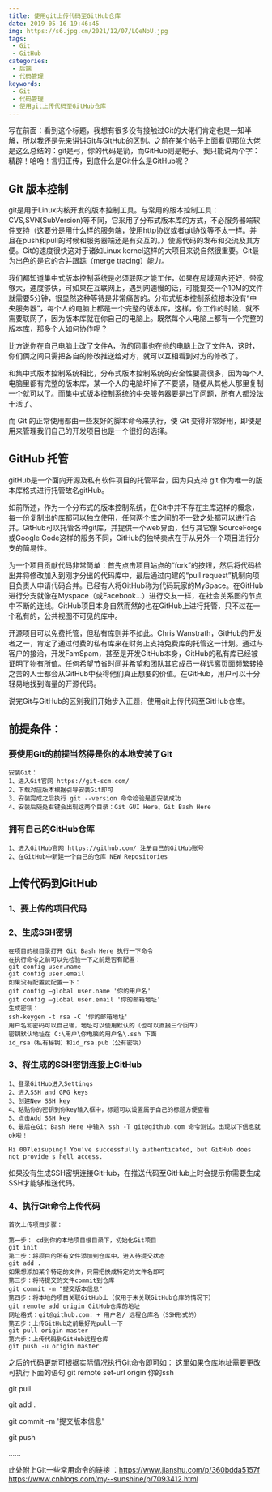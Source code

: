 ```yaml
---
title: 使用git上传代码至GitHub仓库
date: 2019-05-16 19:46:45
img: https://s6.jpg.cm/2021/12/07/LQeNpU.jpg
tags:
 - Git
 - GitHub
categories: 
 - 后端
 - 代码管理
keywords:
 - Git
 - 代码管理
 - 使用git上传代码至GitHub仓库
---
```

写在前面：看到这个标题，我想有很多没有接触过Git的大佬们肯定也是一知半解，所以我还是先来讲讲Git与GitHub的区别。之前在某个帖子上面看见那位大佬是这么总结的：git是弓，你的代码是箭，而GitHub则是靶子。我只能说两个字：精辟！哈哈！言归正传，到底什么是Git什么是GitHub呢？

## Git 版本控制

git是用于Linux内核开发的版本控制工具。与常用的版本控制工具：CVS,SVN(SubVersion)等不同，它采用了分布式版本库的方式，不必服务器端软件支持（这要分是用什么样的服务端，使用http协议或者git协议等不太一样。并且在push和pull的时候和服务器端还是有交互的。）使源代码的发布和交流及其方便。Git的速度很快这对于诸如Linux kernel这样的大项目来说自然很重要。Git最为出色的是它的合并跟踪（merge tracing）能力。

我们都知道集中式版本控制系统是必须联网才能工作，如果在局域网内还好，带宽够大，速度够快，可如果在互联网上，遇到网速慢的话，可能提交一个10M的文件就需要5分钟，很显然这种等待是非常痛苦的。分布式版本控制系统根本没有“中央服务器”，每个人的电脑上都是一个完整的版本库，这样，你工作的时候，就不需要联网了，因为版本库就在你自己的电脑上。既然每个人电脑上都有一个完整的版本库，那多个人如何协作呢？

比方说你在自己电脑上改了文件A，你的同事也在他的电脑上改了文件A，这时，你们俩之间只需把各自的修改推送给对方，就可以互相看到对方的修改了。

和集中式版本控制系统相比，分布式版本控制系统的安全性要高很多，因为每个人电脑里都有完整的版本库，某一个人的电脑坏掉了不要紧，随便从其他人那里复制一个就可以了。而集中式版本控制系统的中央服务器要是出了问题，所有人都没法干活了。

而 Git 的正常使用都由一些友好的脚本命令来执行，使 Git 变得非常好用，即使是用来管理我们自己的开发项目也是一个很好的选择。

## GitHub 托管


gitHub是一个面向开源及私有软件项目的托管平台，因为只支持 git 作为唯一的版本库格式进行托管故名gitHub。 
 
如前所述，作为一个分布式的版本控制系统，在Git中并不存在主库这样的概念，每一份复制出的库都可以独立使用，任何两个库之间的不一致之处都可以进行合并。GitHub可以托管各种git库，并提供一个web界面，但与其它像 SourceForge或Google Code这样的服务不同，GitHub的独特卖点在于从另外一个项目进行分支的简易性。

为一个项目贡献代码非常简单：首先点击项目站点的“fork”的按钮，然后将代码检出并将修改加入到刚才分出的代码库中，最后通过内建的“pull request”机制向项目负责人申请代码合并。已经有人将GitHub称为代码玩家的MySpace。在GitHub进行分支就像在Myspace（或Facebook…）进行交友一样，在社会关系图的节点中不断的连线。GitHub项目本身自然而然的也在GitHub上进行托管，只不过在一个私有的，公共视图不可见的库中。

开源项目可以免费托管，但私有库则并不如此。Chris Wanstrath，GitHub的开发者之一，肯定了通过付费的私有库来在财务上支持免费库的托管这一计划。通过与客户的接洽，开发FamSpam，甚至是开发GitHub本身，GitHub的私有库已经被证明了物有所值。任何希望节省时间并希望和团队其它成员一样远离页面频繁转换之苦的人士都会从GitHub中获得他们真正想要的价值。在GitHub，用户可以十分轻易地找到海量的开源代码。

说完Git与GitHub的区别我们开始步入正题，使用git上传代码至GitHub仓库。

## 前提条件：
### 要使用Git的前提当然得是你的本地安装了Git

```
安装Git：
1、进入Git官网 https://git-scm.com/
2、下载对应版本根据引导安装Git即可
3、安装完成之后执行 git --version 命令检验是否安装成功
4、安装后随处右键会出现这两个目录：Git GUI Here、Git Bash Here

```
### 拥有自己的GitHub仓库

```
1、进入GitHub官网 https://github.com/ 注册自己的GitHub账号
2、在GitHub中新建一个自己的仓库 NEW Repositories

```

## 上传代码到GitHub
### 1、要上传的项目代码

### 2、生成SSH密钥

```
在项目的根目录打开 Git Bash Here 执行一下命令
在执行命令之前可以先检验一下之前是否有配置：
git config user.name
git config user.email
如果没有配置就配置一下：
git config –global user.name '你的用户名' 
git config –global user.email '你的邮箱地址'
生成密钥：
ssh-keygen -t rsa -C '你的邮箱地址'
用户名和密码可以自己输，地址可以使用默认的（也可以直接三个回车）
密钥默认地址在 C:\用户\你电脑的用户名\.ssh 下面
id_rsa（私有秘钥）和id_rsa.pub（公有密钥）

```
### 3、将生成的SSH密钥连接上GitHub

```
1、登录GitHub进入Settings
2、进入SSH and GPG keys
3、创建New SSH key
4、粘贴你的密钥到你key输入框中，标题可以设置属于自己的标题方便查看
5、点击Add SSH key
6、最后在Git Bash Here 中输入 ssh -T git@github.com 命令测试。出现以下信息就ok啦！

Hi 007leisuping! You've successfully authenticated, but GitHub does not provide s hell access.

```

如果没有生成SSH密钥连接GitHub，在推送代码至GitHub上时会提示你需要生成SSH才能够推送代码。

### 4、执行Git命令上传代码

```
首次上传项目步骤：

第一步： cd到你的本地项目根目录下，初始化Git项目
git init
第二步：将项目的所有文件添加到仓库中，进入待提交状态
git add .
如果想添加某个特定的文件，只需把换成特定的文件名即可
第三步：将待提交的文件commit到仓库
git commit -m "提交版本信息"
第四步：将本地的项目关联GitHub上（仅用于未关联GitHub仓库的情况下）
git remote add origin GitHub仓库的地址
网址格式：git@github.com: + 用户名/ 远程仓库名（SSH形式的）
第五步：上传GitHub之前最好先pull一下
git pull origin master
第六步：上传代码到GitHub远程仓库
git push -u origin master

```


之后的代码更新可根据实际情况执行Git命令即可如：
这里如果仓库地址需要更改可执行下面的语句
git remote set-url origin 你的ssh

git pull

git add .

git commit -m '提交版本信息'

git push

......

此处附上Git一些常用命令的链接 ：https://www.jianshu.com/p/360bdda5157f
https://www.cnblogs.com/my--sunshine/p/7093412.html




